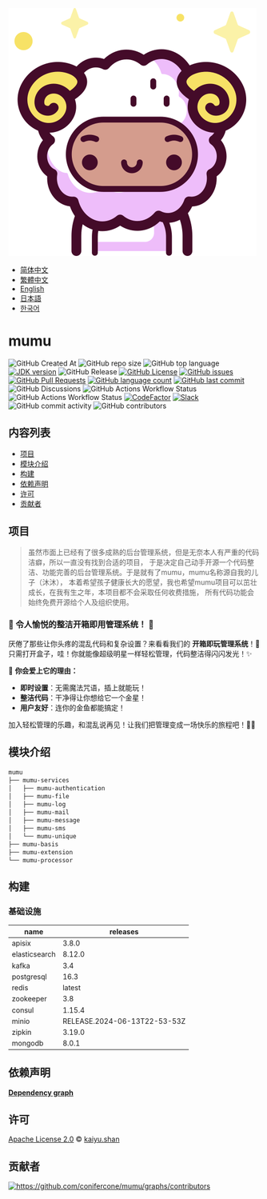 ![mumu](../logo.svg)

- [简体中文](README.zh_CN.md)
- [繁體中文](README.zh_TW.md)
- [English](../README.md)
- [日本語](README.ja.md)
- [한국어](README.ko.md)

# mumu

![GitHub Created At](https://img.shields.io/github/created-at/conifercone/mumu)
![GitHub repo size](https://img.shields.io/github/repo-size/conifercone/mumu)
![GitHub top language](https://img.shields.io/github/languages/top/conifercone/mumu)
[![JDK version](https://img.shields.io/badge/JDK-21+-green.svg)](https://www.oracle.com/java/technologies/javase/jdk21-archive-downloads.html)
![GitHub Release](https://img.shields.io/github/v/release/conifercone/mumu)
[![GitHub License](https://img.shields.io/github/license/conifercone/mumu)](https://github.com/conifercone/mumu)
[![GitHub issues](https://img.shields.io/github/issues/conifercone/mumu)](https://github.com/conifercone/mumu/issues)
[![GitHub Pull Requests](https://img.shields.io/github/issues-pr/conifercone/mumu)](https://github.com/conifercone/mumu/pulls)
[![GitHub language count](https://img.shields.io/github/languages/count/conifercone/mumu)](https://github.com/conifercone/mumu)
[![GitHub last commit](https://img.shields.io/github/last-commit/conifercone/mumu/develop)](https://github.com/conifercone/mumu)
![GitHub Discussions](https://img.shields.io/github/discussions/conifercone/mumu)
![GitHub Actions Workflow Status](https://img.shields.io/github/actions/workflow/status/conifercone/mumu/pmd.yml?label=PMD)
![GitHub Actions Workflow Status](https://img.shields.io/github/actions/workflow/status/conifercone/mumu/checkstyle.yml?label=Checkstyle)
[![CodeFactor](https://www.codefactor.io/repository/github/conifercone/mumu/badge/develop)](https://www.codefactor.io/repository/github/conifercone/mumu/overview/develop)
[![Slack](https://img.shields.io/badge/Slack-Join%20Our%20Community-green)](https://join.slack.com/t/mumu-community/shared_invite/zt-2ov97fcpj-bFJZmpXSp5YZWSU9zD7S5g)
![GitHub commit activity](https://img.shields.io/github/commit-activity/m/conifercone/mumu)
![GitHub contributors](https://img.shields.io/github/contributors/conifercone/mumu)

## 内容列表

- [项目](#项目)
- [模块介绍](#模块介绍)
- [构建](#构建)
- [依赖声明](#依赖声明)
- [许可](#许可)
- [贡献者](#贡献者)

## 项目

> 虽然市面上已经有了很多成熟的后台管理系统，但是无奈本人有严重的代码洁癖，所以一直没有找到合适的项目，
> 于是决定自己动手开源一个代码整洁、功能完善的后台管理系统。于是就有了mumu，mumu名称源自我的儿子（沐沐），
> 本着希望孩子健康长大的愿望，我也希望mumu项目可以茁壮成长，在我有生之年，本项目都不会采取任何收费措施，
> 所有代码功能会始终免费开源给个人及组织使用。

### 🎉 令人愉悦的整洁开箱即用管理系统！ 🎉

厌倦了那些让你头疼的混乱代码和复杂设置？来看看我们的 **开箱即玩管理系统**！🎁
只需打开盒子，哇！你就能像超级明星一样轻松管理，代码整洁得闪闪发光！✨

🌟 **你会爱上它的理由：**

- **即时设置**：无需魔法咒语，插上就能玩！
- **整洁代码**：干净得让你想给它一个金星！
- **用户友好**：连你的金鱼都能搞定！

加入轻松管理的乐趣，和混乱说再见！让我们把管理变成一场快乐的旅程吧！🚀🎈

## 模块介绍

```text
mumu
├── mumu-services
│   ├── mumu-authentication
│   ├── mumu-file
│   ├── mumu-log
│   ├── mumu-mail
│   ├── mumu-message
│   ├── mumu-sms
│   └── mumu-unique
├── mumu-basis
├── mumu-extension
└── mumu-processor
```

## 构建

### 基础设施

| name          | releases                     |
|---------------|------------------------------|
| apisix        | 3.8.0                        |
| elasticsearch | 8.12.0                       |
| kafka         | 3.4                          |
| postgresql    | 16.3                         |
| redis         | latest                       |
| zookeeper     | 3.8                          |
| consul        | 1.15.4                       |
| minio         | RELEASE.2024-06-13T22-53-53Z |
| zipkin        | 3.19.0                       |
| mongodb       | 8.0.1                        |

## 依赖声明

[**Dependency graph**](https://github.com/conifercone/mumu/network/dependencies)

## 许可

[Apache License 2.0](../LICENSE) © <a href="mailto:kaiyu.shan@outlook.com">kaiyu.shan</a>

## 贡献者

<a href="https://github.com/conifercone/mumu/graphs/contributors">
  <img src="https://contrib.rocks/image?repo=conifercone/mumu"  alt="https://github.com/conifercone/mumu/graphs/contributors"/>
</a>
